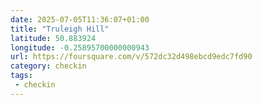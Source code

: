 ```yaml
---
date: 2025-07-05T11:36:07+01:00
title: "Truleigh Hill"
latitude: 50.883924
longitude: -0.25895700000000943
url: https://foursquare.com/v/572dc32d498ebcd9edc7fd90
category: checkin
tags:
 - checkin
---
```

